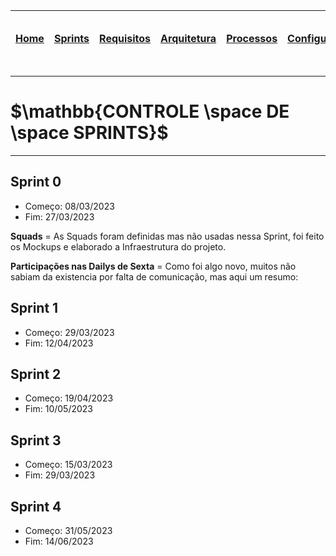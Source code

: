 |[Home](home)|[Sprints](sprints)|[Requisitos](requisitos)|[Arquitetura](arquitetura)|[Processos](processos)|[Configuração](configuracao)|[Mockups](mockups)|[Banco de Dados](banco_dados)|[Instalação](instalacao)|[Gerência de Projeto](Gerenciamento do Projeto)|[Horários Disponiveis](horarios)|
|---|---|---|---|---|---|---|---|---|---|---|

---
# $`\mathbb{CONTROLE \space DE \space SPRINTS}`$
---

## Sprint 0

- Começo: 08/03/2023 
- Fim: 27/03/2023

**Squads** = As Squads foram definidas mas não usadas nessa Sprint, foi feito os Mockups e elaborado a Infraestrutura do projeto.

**Participações nas Dailys de Sexta** = Como foi algo novo, muitos não sabiam da existencia por falta de comunicação, mas aqui um resumo:



## Sprint 1

- Começo: 29/03/2023
- Fim: 12/04/2023

## Sprint 2

- Começo: 19/04/2023
- Fim: 10/05/2023

## Sprint 3

- Começo: 15/03/2023
- Fim: 29/03/2023

## Sprint 4

- Começo: 31/05/2023
- Fim: 14/06/2023